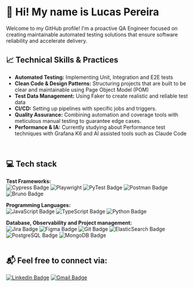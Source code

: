 # :wave: Hi! My name is Lucas Pereira 

Welcome to my GitHub profile! I'm a proactive QA Engineer focused on creating maintainable automated testing solutions that ensure software reliability and accelerate delivery.
</br>
## :chart_with_upwards_trend: Technical Skills & Practices

* **Automated Testing:** Implementing Unit, Integration and E2E tests
* **Clean Code & Design Patterns:** Structuring projects that are built to be clear and maintainable using Page Object Model (POM)
* **Test Data Management:** Using Faker to create realistic and reliable test data
* **CI/CD:** Setting up pipelines with specific jobs and triggers.
* **Quality Assurance:** Combining automation and coverage tools with meticulous manual testing to guarantee edge cases.
* **Performance & IA:** Currently studying about Performance test techniques with Grafana K6 and AI assisted tools such as Claude Code 
</br>

## :computer: Tech stack

**Test Frameworks:**
</br>
![Cypress Badge](https://img.shields.io/badge/Cypress-69D3A7.svg?style=for-the-badge&logo=Cypress&logoColor=white)
![Playwright](https://img.shields.io/badge/-playwright-%232EAD33?style=for-the-badge&logo=playwright&logoColor=white)
![PyTest Badge](https://img.shields.io/badge/Pytest-0A9EDC.svg?style=for-the-badge&logo=Pytest&logoColor=white)
![Postman Badge](https://img.shields.io/badge/Postman-FF6C37.svg?style=for-the-badge&logo=Postman&logoColor=white)
![Bruno Badge](https://img.shields.io/badge/Bruno-F4AA41.svg?style=for-the-badge&logo=Bruno&logoColor=black)

**Programming Languages:**
</br>
![JavaScript Badge](https://img.shields.io/badge/JavaScript-F7DF1E.svg?style=for-the-badge&logo=JavaScript&logoColor=black)
![TypeScript Badge](https://img.shields.io/badge/TypeScript-3178C6.svg?style=for-the-badge&logo=TypeScript&logoColor=white)
![Python Badge](https://img.shields.io/badge/Python-3776AB.svg?style=for-the-badge&logo=Python&logoColor=white)

**Database, Observability and Project management:**
</br>
![Jira Badge](https://img.shields.io/badge/Jira-0052CC.svg?style=for-the-badge&logo=Jira&logoColor=white)
![Figma Badge](https://img.shields.io/badge/Figma-F24E1E.svg?style=for-the-badge&logo=Figma&logoColor=white)
![Git Badge](https://img.shields.io/badge/Git-F05032.svg?style=for-the-badge&logo=Git&logoColor=white)
![ElasticSearch Badge](https://img.shields.io/badge/Elasticsearch-005571.svg?style=for-the-badge&logo=Elasticsearch&logoColor=white)
![PostgreSQL Badge](https://img.shields.io/badge/PostgreSQL-4169E1.svg?style=for-the-badge&logo=PostgreSQL&logoColor=white) 
![MongoDB Badge](https://img.shields.io/badge/MongoDB-47A248.svg?style=for-the-badge&logo=MongoDB&logoColor=white)
</br>
</br>

## :mailbox_with_mail: Feel free to connect via:
[![Linkedin Badge](https://img.shields.io/badge/-LinkedIn-0a66c2?style=flat-square&logo=Linkedin&logoColor=fff&link=https://www.linkedin.com/in/luscape/)](https://www.linkedin.com/in/luscape/) 
[![Gmail Badge](https://img.shields.io/badge/-lpereira.qa@gmail.com-EA4335?style=flat-square&logo=Gmail&logoColor=fff&link=mailto:lpereira.qa@gmail.com)](mailto:lpereira.qa@gmail.com)
